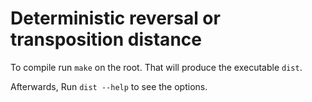 # Deterministic reversal or transposition distance

To compile run `make` on the root. That will produce the executable `dist`.

Afterwards, Run `dist --help` to see the options.
